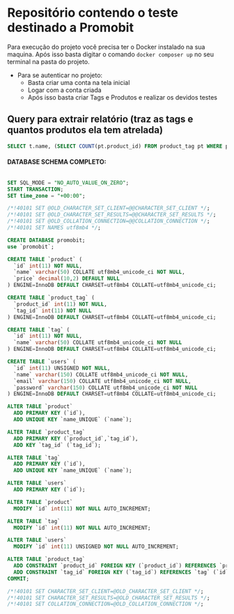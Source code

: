 # Repositório contendo o teste destinado a Promobit
Para execução do projeto você precisa ter o Docker instalado na sua maquina. Após isso basta digitar o comando `docker composer up` no seu terminal na pasta do projeto.

  * Para se autenticar no projeto:
    - Basta criar uma conta na tela inicial
    - Logar com a conta criada
    - Após isso basta criar Tags e Produtos e realizar os devidos testes
    
## Query para extrair relatório (traz as tags e quantos produtos ela tem atrelada)

```SQL
SELECT t.name, (SELECT COUNT(pt.product_id) FROM product_tag pt WHERE pt.tag_id = t.id ) as qntdProdutos FROM tag t
```

#### DATABASE SCHEMA COMPLETO:
```SQL

SET SQL_MODE = "NO_AUTO_VALUE_ON_ZERO";
START TRANSACTION;
SET time_zone = "+00:00";

/*!40101 SET @OLD_CHARACTER_SET_CLIENT=@@CHARACTER_SET_CLIENT */;
/*!40101 SET @OLD_CHARACTER_SET_RESULTS=@@CHARACTER_SET_RESULTS */;
/*!40101 SET @OLD_COLLATION_CONNECTION=@@COLLATION_CONNECTION */;
/*!40101 SET NAMES utf8mb4 */;

CREATE DATABASE promobit;
use `promobit`;

CREATE TABLE `product` (
  `id` int(11) NOT NULL,
  `name` varchar(50) COLLATE utf8mb4_unicode_ci NOT NULL,
  `price` decimal(10,2) DEFAULT NULL
) ENGINE=InnoDB DEFAULT CHARSET=utf8mb4 COLLATE=utf8mb4_unicode_ci;

CREATE TABLE `product_tag` (
  `product_id` int(11) NOT NULL,
  `tag_id` int(11) NOT NULL
) ENGINE=InnoDB DEFAULT CHARSET=utf8mb4 COLLATE=utf8mb4_unicode_ci;

CREATE TABLE `tag` (
  `id` int(11) NOT NULL,
  `name` varchar(50) COLLATE utf8mb4_unicode_ci NOT NULL
) ENGINE=InnoDB DEFAULT CHARSET=utf8mb4 COLLATE=utf8mb4_unicode_ci;

CREATE TABLE `users` (
  `id` int(11) UNSIGNED NOT NULL,
  `name` varchar(150) COLLATE utf8mb4_unicode_ci NOT NULL,
  `email` varchar(150) COLLATE utf8mb4_unicode_ci NOT NULL,
  `password` varchar(150) COLLATE utf8mb4_unicode_ci NOT NULL
) ENGINE=InnoDB DEFAULT CHARSET=utf8mb4 COLLATE=utf8mb4_unicode_ci;

ALTER TABLE `product`
  ADD PRIMARY KEY (`id`),
  ADD UNIQUE KEY `name_UNIQUE` (`name`);

ALTER TABLE `product_tag`
  ADD PRIMARY KEY (`product_id`,`tag_id`),
  ADD KEY `tag_id` (`tag_id`);

ALTER TABLE `tag`
  ADD PRIMARY KEY (`id`),
  ADD UNIQUE KEY `name_UNIQUE` (`name`);

ALTER TABLE `users`
  ADD PRIMARY KEY (`id`);

ALTER TABLE `product`
  MODIFY `id` int(11) NOT NULL AUTO_INCREMENT;

ALTER TABLE `tag`
  MODIFY `id` int(11) NOT NULL AUTO_INCREMENT;

ALTER TABLE `users`
  MODIFY `id` int(11) UNSIGNED NOT NULL AUTO_INCREMENT;

ALTER TABLE `product_tag`
  ADD CONSTRAINT `product_id` FOREIGN KEY (`product_id`) REFERENCES `product` (`id`),
  ADD CONSTRAINT `tag_id` FOREIGN KEY (`tag_id`) REFERENCES `tag` (`id`);
COMMIT;

/*!40101 SET CHARACTER_SET_CLIENT=@OLD_CHARACTER_SET_CLIENT */;
/*!40101 SET CHARACTER_SET_RESULTS=@OLD_CHARACTER_SET_RESULTS */;
/*!40101 SET COLLATION_CONNECTION=@OLD_COLLATION_CONNECTION */;
```



